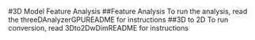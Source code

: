 #3D Model Feature Analysis
##Feature Analysis
To run the analysis, read the threeDAnalyzerGPUREADME for instructions
##3D to 2D
To run conversion, read 3Dto2DwDimREADME for instructions
